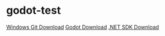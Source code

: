 ﻿# godot-test

[Windows Git Download](https://gitforwindows.org/)
[Godot Download](https://godotengine.org/download)
[.NET SDK Download](https://dotnet.microsoft.com/en-us/download)
